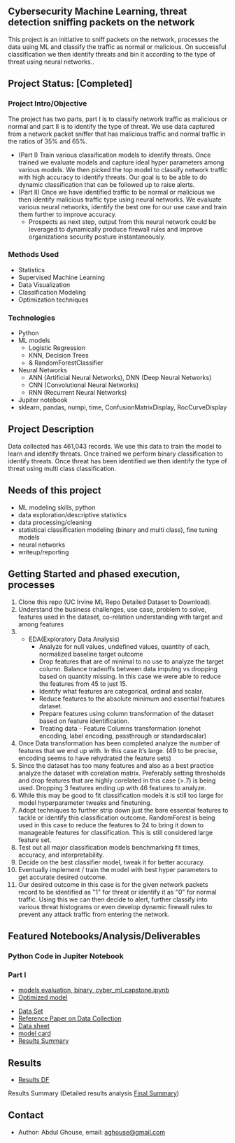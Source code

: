 ## Cybersecurity Machine Learning, threat detection sniffing packets on the network
This project is an initiative to sniff packets on the network, processes the data using ML and classify the traffic as normal or malicious. On successful classification we then identify threats and bin it according to the type of threat using neural networks..

## Project Status: [Completed]

### Project Intro/Objective
The project has two parts, part I is to classify network traffic as malicious or normal and part II is to identify the type of threat. We use data captured from a network packet sniffer that has malicious traffic and normal traffic in the ratios of 35% and 65%. 
* (Part I) Train various classification models to identify threats. Once trained we evaluate models and capture ideal hyper parameters among various models. We then picked the top model to classify network traffic with high accuracy to identify threats. Our goal is to be able to do dynamic classification that can be followed up to raise alerts.
* (Part II) Once we have identified traffic to be normal or malicious we then identify malicious traffic type using neural networks. We evaluate various neural networks, identify the best one for our use case and train them further to improve accuracy.
  - Prospects as next step, output from this neural network could be leveraged to dynamically produce firewall rules and improve organizations security posture instantaneously.


### Methods Used
* Statistics
* Supervised Machine Learning
* Data Visualization
* Classification Modeling
* Optimization techniques

### Technologies
* Python
* ML models 
    - Logistic Regression 
    - KNN, Decision Trees 
    - & RandomForestClassifier 
* Neural Networks
    - ANN (Artificial Neural Networks), DNN (Deep Neural Networks)
    - CNN (Convolutional Neural Networks)
    - RNN (Recurrent Neural Networks)
* Jupiter notebook
* sklearn, pandas, numpi, time, ConfusionMatrixDisplay, RocCurveDisplay

## Project Description
Data collected has 461,043 records. We use this data to train the model to learn and identify threats. Once trained we perform binary classification to identify threats. Once threat has been identified we then identify the type of threat using multi class classification.

## Needs of this project
- ML modeling skills, python
- data exploration/descriptive statistics
- data processing/cleaning
- statistical classification modeling (binary and multi class), fine tuning models
- neural networks
- writeup/reporting

## Getting Started and phased execution, processes
1.	Clone this repo (UC Irvine ML Repo Detailed Dataset to Download).
2.	Understand the business challenges, use case, problem to solve, features used in the dataset, co-relation understanding with target and among features 
3.	* EDA(Exploratory Data Analysis)
        - Analyze for null values, undefined values, quantity of each, normalized baseline target outcome
        - Drop features that are of minimal to no use to analyze the target column. Balance tradeoffs between data imputng vs dropping based on quantity missing. In this case we were able to reduce the features from 45 to just 15.
        - Identify what features are categorical, ordinal and scalar.
        - Reduce features to the absolute minimum and essential features dataset.
        - Prepare features using column transformation of the dataset based on feature identification.
        - Treating data - Feature Columns transformation (onehot encoding, label encoding, passthrough or standardscalar)
4.	Once Data transformation has been completed analyze the number of features that we end up with. In this case it’s large. (49 to be precise, encoding seems to have rehydrated the feature sets)
5.	Since the dataset has too many features and also as a best practice analyze the dataset with corelation matrix. Preferably setting thresholds and drop features that are highly corelated in this case (>.7) is being used. Dropping 3 features ending up with 46 features to analyze.
6.	While this may be good to fit classification models it is still too large for model hyperparameter tweaks and finetuning.
7.	Adopt techniques to further strip down just the bare essential features to tackle or identify this classification outcome. RandomForest is being used in this case to reduce the features to 24 to bring it down to manageable features for classification. This is still considered large feature set.
8.	Test out all major classification models benchmarking fit times, accuracy, and interpretability.
9.	Decide on the best classifier model, tweak it for better accuracy.
10.	Eventually implement / train the model with best hyper parameters to get accurate desired outcome.
11.	Our desired outcome in this case is for the given network packets record to be identified as "1" for threat or identify it as "0" for normal traffic. Using this we can then decide to alert, further classify into various threat histograms or even develop dynamic firewall rules to prevent any attack traffic from entering the network.


## Featured Notebooks/Analysis/Deliverables
### Python Code in Jupiter Notebook
### Part I
  - [models evaluation, binary, cyber_ml_capstone.ipynb](https://github.com/aaghouse/Cybersecurity_ML/blob/main/cyber_ml_capstone.ipynb)
  - [Optimized model](https://github.com/aaghouse/Cybersecurity_ML/blob/main/optimized_model.ipynb)
* [Data Set](https://github.com/aaghouse/Cybersecurity_ML/tree/main/dataset)
* [Reference Paper on Data Collection](https://github.com/aaghouse/Cybersecurity_ML/blob/main/dataset/Testbed%20%26%20attacks%20of%20TON_IoT%20datasets.pdf)
* [Data sheet](https://github.com/aaghouse/Cybersecurity_ML/blob/main/dataset/cyber_sec_network_datasheet.pdf)
* [model card]()
* [Results Summary](https://github.com/aaghouse/Cybersecurity_ML/blob/main/images/results-stark-color.png)


## Results
* [Results DF](https://github.com/aaghouse/Cybersecurity_ML/blob/main/images/results-table.png)

Results Summary (Detailed results analysis [Final Summary](https://github.com/??))
## Contact 
* Author: Abdul Ghouse, email: aghouse@gmail.com
